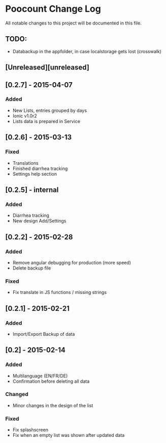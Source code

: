 # Poocount Change Log
All notable changes to this project will be documented in this file.

## TODO:
- Databackup in the appfolder, in case localstorage gets lost (crosswalk)


## [Unreleased][unreleased]

## [0.2.7] - 2015-04-07
### Added
- New Lists, entries grouped by days
- Ionic v1.0r2
- Lists data is prepared in Service


## [0.2.6] - 2015-03-13
### Fixed
- Translations
- Finished diarrhea tracking
- Settings help section

## [0.2.5] - internal
### Added
- Diarrhea tracking
- New design Add/Settings

## [0.2.2] - 2015-02-28
### Added
- Remove angular debugging for production (more speed)
- Delete backup file

### Fixed
- Fix translate in JS functions / missing strings


## [0.2.1] - 2015-02-21
### Added
- Import/Export Backup of data

## [0.2] - 2015-02-14
### Added
- Multilanguage (EN/FR/DE)
- Confirmation before deleting all data

### Changed
- Minor changes in the design of the list

### Fixed
- Fix splashscreen
- Fix when an empty list was shown after updated data